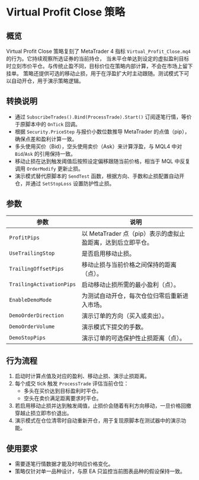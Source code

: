 # Virtual Profit Close 策略

## 概览

Virtual Profit Close 策略复刻了 MetaTrader 4 指标 `Virtual_Profit_Close.mq4` 的行为。它持续观察所选证券的当前持仓，
当未平仓单达到设定的虚拟盈利目标时立刻市价平仓。与传统止盈不同，目标价位在策略内部计算，不会在市场上留下挂单。
策略还提供可选的移动止损，用于在浮盈扩大时主动跟随。测试模式下可以自动开仓，用于演示策略逻辑。

## 转换说明

- 通过 `SubscribeTrades().Bind(ProcessTrade).Start()` 订阅逐笔行情，等价于原脚本中的 `OnTick` 回调。
- 根据 `Security.PriceStep` 与报价小数位数推导 MetaTrader 的点值（pip），确保点差和盈利计算一致。
- 多头使用买价（Bid），空头使用卖价（Ask）来计算浮盈，与 MQL4 中对 `Bid`/`Ask` 的引用保持一致。
- 移动止损在达到触发阈值后按照设定偏移跟随当前价格，相当于 MQL 中反复调用 `OrderModify` 更新止损。
- 演示模式替代原脚本的 `SendTest` 函数，根据方向、手数和止损配置自动开仓，并通过 `SetStopLoss` 设置防护性止损。

## 参数

| 参数 | 说明 |
|------|------|
| `ProfitPips` | 以 MetaTrader 点（pip）表示的虚拟止盈距离，达到后立即平仓。 |
| `UseTrailingStop` | 是否启用移动止损。 |
| `TrailingOffsetPips` | 移动止损与当前价格之间保持的距离（点）。 |
| `TrailingActivationPips` | 启动移动止损所需的最小盈利（点）。 |
| `EnableDemoMode` | 为测试自动开仓，每次仓位归零后重新进入市场。 |
| `DemoOrderDirection` | 演示订单的方向（买入或卖出）。 |
| `DemoOrderVolume` | 演示模式下提交的手数。 |
| `DemoStopPips` | 演示订单的可选保护性止损距离（点）。 |

## 行为流程

1. 启动时计算点值及对应的盈利、移动止损、演示止损距离。
2. 每个成交 tick 触发 `ProcessTrade` 评估当前仓位：
   - 多头在买价达到目标盈利时平仓。
   - 空头在卖价满足距离要求时平仓。
3. 若启用移动止损并达到触发阈值，止损价会随着有利方向移动，一旦价格回撤穿越止损立即市价退出。
4. 演示模式在仓位清零时自动重新开仓，用于复现原脚本在测试器中的演示功能。

## 使用要求

- 需要逐笔行情数据才能及时响应价格变化。
- 策略仅针对单一品种设计，与原 EA 只监控当前图表品种的假设保持一致。
